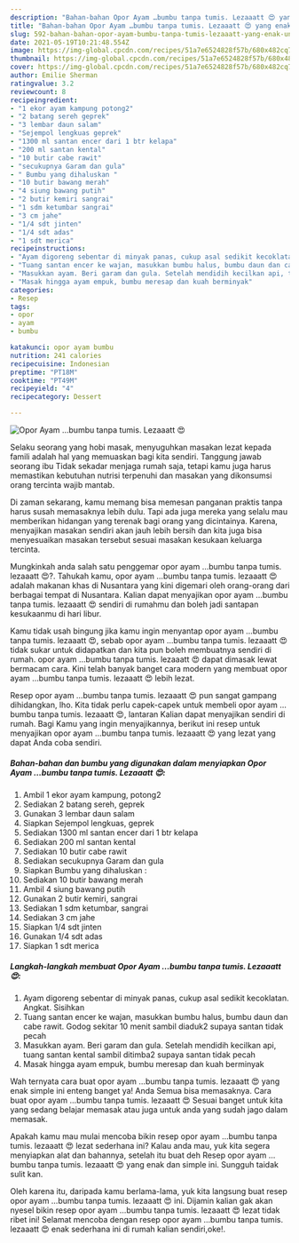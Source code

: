 ```yaml
---
description: "Bahan-bahan Opor Ayam …bumbu tanpa tumis. Lezaaatt 😍 yang enak Untuk Jualan"
title: "Bahan-bahan Opor Ayam …bumbu tanpa tumis. Lezaaatt 😍 yang enak Untuk Jualan"
slug: 592-bahan-bahan-opor-ayam-bumbu-tanpa-tumis-lezaaatt-yang-enak-untuk-jualan
date: 2021-05-19T10:21:48.554Z
image: https://img-global.cpcdn.com/recipes/51a7e6524828f57b/680x482cq70/opor-ayam-…bumbu-tanpa-tumis-lezaaatt-😍-foto-resep-utama.jpg
thumbnail: https://img-global.cpcdn.com/recipes/51a7e6524828f57b/680x482cq70/opor-ayam-…bumbu-tanpa-tumis-lezaaatt-😍-foto-resep-utama.jpg
cover: https://img-global.cpcdn.com/recipes/51a7e6524828f57b/680x482cq70/opor-ayam-…bumbu-tanpa-tumis-lezaaatt-😍-foto-resep-utama.jpg
author: Emilie Sherman
ratingvalue: 3.2
reviewcount: 8
recipeingredient:
- "1 ekor ayam kampung potong2"
- "2 batang sereh geprek"
- "3 lembar daun salam"
- "Sejempol lengkuas geprek"
- "1300 ml santan encer dari 1 btr kelapa"
- "200 ml santan kental"
- "10 butir cabe rawit"
- "secukupnya Garam dan gula"
- " Bumbu yang dihaluskan "
- "10 butir bawang merah"
- "4 siung bawang putih"
- "2 butir kemiri sangrai"
- "1 sdm ketumbar sangrai"
- "3 cm jahe"
- "1/4 sdt jinten"
- "1/4 sdt adas"
- "1 sdt merica"
recipeinstructions:
- "Ayam digoreng sebentar di minyak panas, cukup asal sedikit kecoklatan. Angkat. Sisihkan"
- "Tuang santan encer ke wajan, masukkan bumbu halus, bumbu daun dan cabe rawit. Godog sekitar 10 menit sambil diaduk2 supaya santan tidak pecah"
- "Masukkan ayam. Beri garam dan gula. Setelah mendidih kecilkan api, tuang santan kental sambil ditimba2 supaya santan tidak pecah"
- "Masak hingga ayam empuk, bumbu meresap dan kuah berminyak"
categories:
- Resep
tags:
- opor
- ayam
- bumbu

katakunci: opor ayam bumbu 
nutrition: 241 calories
recipecuisine: Indonesian
preptime: "PT18M"
cooktime: "PT49M"
recipeyield: "4"
recipecategory: Dessert

---
```



![Opor Ayam …bumbu tanpa tumis. Lezaaatt 😍](https://img-global.cpcdn.com/recipes/51a7e6524828f57b/680x482cq70/opor-ayam-…bumbu-tanpa-tumis-lezaaatt-😍-foto-resep-utama.jpg)

Selaku seorang yang hobi masak, menyuguhkan masakan lezat kepada famili adalah hal yang memuaskan bagi kita sendiri. Tanggung jawab seorang ibu Tidak sekadar menjaga rumah saja, tetapi kamu juga harus memastikan kebutuhan nutrisi terpenuhi dan masakan yang dikonsumsi orang tercinta wajib mantab.

Di zaman  sekarang, kamu memang bisa memesan panganan praktis tanpa harus susah memasaknya lebih dulu. Tapi ada juga mereka yang selalu mau memberikan hidangan yang terenak bagi orang yang dicintainya. Karena, menyajikan masakan sendiri akan jauh lebih bersih dan kita juga bisa menyesuaikan masakan tersebut sesuai masakan kesukaan keluarga tercinta. 



Mungkinkah anda salah satu penggemar opor ayam …bumbu tanpa tumis. lezaaatt 😍?. Tahukah kamu, opor ayam …bumbu tanpa tumis. lezaaatt 😍 adalah makanan khas di Nusantara yang kini digemari oleh orang-orang dari berbagai tempat di Nusantara. Kalian dapat menyajikan opor ayam …bumbu tanpa tumis. lezaaatt 😍 sendiri di rumahmu dan boleh jadi santapan kesukaanmu di hari libur.

Kamu tidak usah bingung jika kamu ingin menyantap opor ayam …bumbu tanpa tumis. lezaaatt 😍, sebab opor ayam …bumbu tanpa tumis. lezaaatt 😍 tidak sukar untuk didapatkan dan kita pun boleh membuatnya sendiri di rumah. opor ayam …bumbu tanpa tumis. lezaaatt 😍 dapat dimasak lewat bermacam cara. Kini telah banyak banget cara modern yang membuat opor ayam …bumbu tanpa tumis. lezaaatt 😍 lebih lezat.

Resep opor ayam …bumbu tanpa tumis. lezaaatt 😍 pun sangat gampang dihidangkan, lho. Kita tidak perlu capek-capek untuk membeli opor ayam …bumbu tanpa tumis. lezaaatt 😍, lantaran Kalian dapat menyajikan sendiri di rumah. Bagi Kamu yang ingin menyajikannya, berikut ini resep untuk menyajikan opor ayam …bumbu tanpa tumis. lezaaatt 😍 yang lezat yang dapat Anda coba sendiri.

<!--inarticleads1-->

##### Bahan-bahan dan bumbu yang digunakan dalam menyiapkan Opor Ayam …bumbu tanpa tumis. Lezaaatt 😍:

1. Ambil 1 ekor ayam kampung, potong2
1. Sediakan 2 batang sereh, geprek
1. Gunakan 3 lembar daun salam
1. Siapkan Sejempol lengkuas, geprek
1. Sediakan 1300 ml santan encer dari 1 btr kelapa
1. Sediakan 200 ml santan kental
1. Sediakan 10 butir cabe rawit
1. Sediakan secukupnya Garam dan gula
1. Siapkan  Bumbu yang dihaluskan :
1. Sediakan 10 butir bawang merah
1. Ambil 4 siung bawang putih
1. Gunakan 2 butir kemiri, sangrai
1. Sediakan 1 sdm ketumbar, sangrai
1. Sediakan 3 cm jahe
1. Siapkan 1/4 sdt jinten
1. Gunakan 1/4 sdt adas
1. Siapkan 1 sdt merica




<!--inarticleads2-->

##### Langkah-langkah membuat Opor Ayam …bumbu tanpa tumis. Lezaaatt 😍:

1. Ayam digoreng sebentar di minyak panas, cukup asal sedikit kecoklatan. Angkat. Sisihkan
1. Tuang santan encer ke wajan, masukkan bumbu halus, bumbu daun dan cabe rawit. Godog sekitar 10 menit sambil diaduk2 supaya santan tidak pecah
1. Masukkan ayam. Beri garam dan gula. Setelah mendidih kecilkan api, tuang santan kental sambil ditimba2 supaya santan tidak pecah
1. Masak hingga ayam empuk, bumbu meresap dan kuah berminyak




Wah ternyata cara buat opor ayam …bumbu tanpa tumis. lezaaatt 😍 yang enak simple ini enteng banget ya! Anda Semua bisa memasaknya. Cara buat opor ayam …bumbu tanpa tumis. lezaaatt 😍 Sesuai banget untuk kita yang sedang belajar memasak atau juga untuk anda yang sudah jago dalam memasak.

Apakah kamu mau mulai mencoba bikin resep opor ayam …bumbu tanpa tumis. lezaaatt 😍 lezat sederhana ini? Kalau anda mau, yuk kita segera menyiapkan alat dan bahannya, setelah itu buat deh Resep opor ayam …bumbu tanpa tumis. lezaaatt 😍 yang enak dan simple ini. Sungguh taidak sulit kan. 

Oleh karena itu, daripada kamu berlama-lama, yuk kita langsung buat resep opor ayam …bumbu tanpa tumis. lezaaatt 😍 ini. Dijamin kalian gak akan nyesel bikin resep opor ayam …bumbu tanpa tumis. lezaaatt 😍 lezat tidak ribet ini! Selamat mencoba dengan resep opor ayam …bumbu tanpa tumis. lezaaatt 😍 enak sederhana ini di rumah kalian sendiri,oke!.

